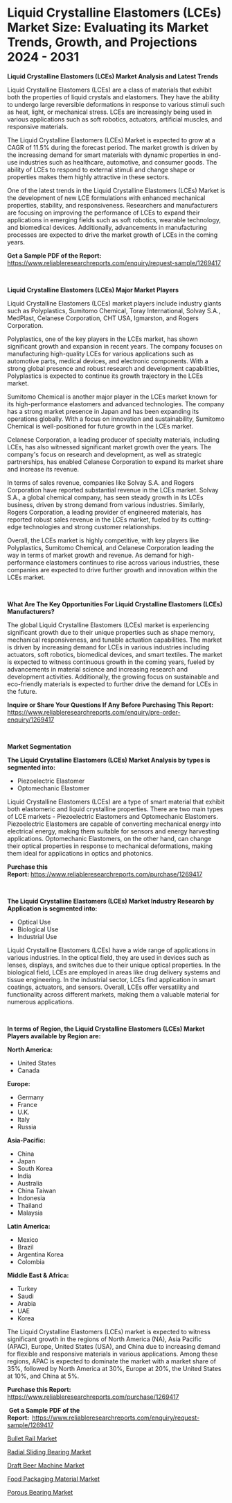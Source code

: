 <p><h1>Liquid Crystalline Elastomers (LCEs) Market Size: Evaluating its Market Trends, Growth, and Projections 2024 - 2031</h1></p><p><strong>Liquid Crystalline Elastomers (LCEs) Market Analysis and Latest Trends</strong></p>
<p><p>Liquid Crystalline Elastomers (LCEs) are a class of materials that exhibit both the properties of liquid crystals and elastomers. They have the ability to undergo large reversible deformations in response to various stimuli such as heat, light, or mechanical stress. LCEs are increasingly being used in various applications such as soft robotics, actuators, artificial muscles, and responsive materials.</p><p>The Liquid Crystalline Elastomers (LCEs) Market is expected to grow at a CAGR of 11.5% during the forecast period. The market growth is driven by the increasing demand for smart materials with dynamic properties in end-use industries such as healthcare, automotive, and consumer goods. The ability of LCEs to respond to external stimuli and change shape or properties makes them highly attractive in these sectors.</p><p>One of the latest trends in the Liquid Crystalline Elastomers (LCEs) Market is the development of new LCE formulations with enhanced mechanical properties, stability, and responsiveness. Researchers and manufacturers are focusing on improving the performance of LCEs to expand their applications in emerging fields such as soft robotics, wearable technology, and biomedical devices. Additionally, advancements in manufacturing processes are expected to drive the market growth of LCEs in the coming years.</p></p>
<p><strong>Get a Sample PDF of the Report:&nbsp;</strong> <a href="https://www.reliableresearchreports.com/enquiry/request-sample/1269417">https://www.reliableresearchreports.com/enquiry/request-sample/1269417</a></p>
<p>&nbsp;</p>
<p><strong>Liquid Crystalline Elastomers (LCEs) Major Market Players</strong></p>
<p><p>Liquid Crystalline Elastomers (LCEs) market players include industry giants such as Polyplastics, Sumitomo Chemical, Toray International, Solvay S.A., MedPlast, Celanese Corporation, CHT USA, Igmarston, and Rogers Corporation. </p><p>Polyplastics, one of the key players in the LCEs market, has shown significant growth and expansion in recent years. The company focuses on manufacturing high-quality LCEs for various applications such as automotive parts, medical devices, and electronic components. With a strong global presence and robust research and development capabilities, Polyplastics is expected to continue its growth trajectory in the LCEs market.</p><p>Sumitomo Chemical is another major player in the LCEs market known for its high-performance elastomers and advanced technologies. The company has a strong market presence in Japan and has been expanding its operations globally. With a focus on innovation and sustainability, Sumitomo Chemical is well-positioned for future growth in the LCEs market.</p><p>Celanese Corporation, a leading producer of specialty materials, including LCEs, has also witnessed significant market growth over the years. The company's focus on research and development, as well as strategic partnerships, has enabled Celanese Corporation to expand its market share and increase its revenue.</p><p>In terms of sales revenue, companies like Solvay S.A. and Rogers Corporation have reported substantial revenue in the LCEs market. Solvay S.A., a global chemical company, has seen steady growth in its LCEs business, driven by strong demand from various industries. Similarly, Rogers Corporation, a leading provider of engineered materials, has reported robust sales revenue in the LCEs market, fueled by its cutting-edge technologies and strong customer relationships.</p><p>Overall, the LCEs market is highly competitive, with key players like Polyplastics, Sumitomo Chemical, and Celanese Corporation leading the way in terms of market growth and revenue. As demand for high-performance elastomers continues to rise across various industries, these companies are expected to drive further growth and innovation within the LCEs market.</p></p>
<p>&nbsp;</p>
<p><strong>What Are The Key Opportunities For Liquid Crystalline Elastomers (LCEs) Manufacturers?</strong></p>
<p><p>The global Liquid Crystalline Elastomers (LCEs) market is experiencing significant growth due to their unique properties such as shape memory, mechanical responsiveness, and tunable actuation capabilities. The market is driven by increasing demand for LCEs in various industries including actuators, soft robotics, biomedical devices, and smart textiles. The market is expected to witness continuous growth in the coming years, fueled by advancements in material science and increasing research and development activities. Additionally, the growing focus on sustainable and eco-friendly materials is expected to further drive the demand for LCEs in the future.</p></p>
<p><strong>Inquire or Share Your Questions If Any Before Purchasing This Report:</strong> <a href="https://www.reliableresearchreports.com/enquiry/pre-order-enquiry/1269417">https://www.reliableresearchreports.com/enquiry/pre-order-enquiry/1269417</a></p>
<p>&nbsp;</p>
<p><strong>Market Segmentation</strong></p>
<p><strong>The Liquid Crystalline Elastomers (LCEs) Market Analysis by types is segmented into:</strong></p>
<p><ul><li>Piezoelectric Elastomer</li><li>Optomechanic Elastomer</li></ul></p>
<p><p>Liquid Crystalline Elastomers (LCEs) are a type of smart material that exhibit both elastomeric and liquid crystalline properties. There are two main types of LCE markets - Piezoelectric Elastomers and Optomechanic Elastomers. Piezoelectric Elastomers are capable of converting mechanical energy into electrical energy, making them suitable for sensors and energy harvesting applications. Optomechanic Elastomers, on the other hand, can change their optical properties in response to mechanical deformations, making them ideal for applications in optics and photonics.</p></p>
<p><strong>Purchase this Report:&nbsp;</strong><a href="https://www.reliableresearchreports.com/purchase/1269417">https://www.reliableresearchreports.com/purchase/1269417</a></p>
<p>&nbsp;</p>
<p><strong>The Liquid Crystalline Elastomers (LCEs) Market Industry Research by Application is segmented into:</strong></p>
<p><ul><li>Optical Use</li><li>Biological Use</li><li>Industrial Use</li></ul></p>
<p><p>Liquid Crystalline Elastomers (LCEs) have a wide range of applications in various industries. In the optical field, they are used in devices such as lenses, displays, and switches due to their unique optical properties. In the biological field, LCEs are employed in areas like drug delivery systems and tissue engineering. In the industrial sector, LCEs find application in smart coatings, actuators, and sensors. Overall, LCEs offer versatility and functionality across different markets, making them a valuable material for numerous applications.</p></p>
<p>&nbsp;</p>
<p><strong>In terms of Region, the Liquid Crystalline Elastomers (LCEs) Market Players available by Region are:</strong></p>
<p>
    <p> <strong> North America: </strong>
        <ul>
            <li>United States</li>
            <li>Canada</li>
        </ul>
        </p> 
    <p> <strong> Europe: </strong>
        <ul>
            <li>Germany</li>
            <li>France</li>
            <li>U.K.</li>
            <li>Italy</li>
            <li>Russia</li>
        </ul>
        </p> 
    <p> <strong> Asia-Pacific: </strong>
        <ul>
            <li>China</li>
            <li>Japan</li>
            <li>South Korea</li>
            <li>India</li>
            <li>Australia</li>
            <li>China Taiwan</li>
            <li>Indonesia</li>
            <li>Thailand</li>
            <li>Malaysia</li>
        </ul>
        </p> 
    <p> <strong> Latin America: </strong>
        <ul>
            <li>Mexico</li>
            <li>Brazil</li>
            <li>Argentina Korea</li>
            <li>Colombia</li>
        </ul>
        </p> 
    <p> <strong> Middle East & Africa: </strong>
        <ul>
            <li>Turkey</li>
            <li>Saudi</li>
            <li>Arabia</li>
            <li>UAE</li>
            <li>Korea</li>
        </ul>
    </p>
    </p>
<p><p>The Liquid Crystalline Elastomers (LCEs) market is expected to witness significant growth in the regions of North America (NA), Asia Pacific (APAC), Europe, United States (USA), and China due to increasing demand for flexible and responsive materials in various applications. Among these regions, APAC is expected to dominate the market with a market share of 35%, followed by North America at 30%, Europe at 20%, the United States at 10%, and China at 5%.</p></p>
<p><strong>Purchase this Report: </strong><a href="https://www.reliableresearchreports.com/purchase/1269417">https://www.reliableresearchreports.com/purchase/1269417</a></p>
<p>&nbsp;<strong>Get a Sample PDF of the Report:&nbsp;&nbsp;</strong><a href="https://www.reliableresearchreports.com/enquiry/request-sample/1269417">https://www.reliableresearchreports.com/enquiry/request-sample/1269417</a></p>
<p><strong></strong></p>
<p><p><a href="https://medium.com/@minnieebert2827/bullet-rail-market-share-evolution-and-market-growth-trends-2024-2031-73965d8393a3">Bullet Rail Market</a></p><p><a href="https://medium.com/@andrewhills1925/decoding-radial-sliding-bearing-market-metrics-market-share-trends-and-growth-patterns-7d328eaeade6">Radial Sliding Bearing Market</a></p><p><a href="https://medium.com/@caligoldner/draft-beer-machine-market-size-and-market-trends-complete-industry-overview-2024-to-2031-09df6e828401">Draft Beer Machine Market</a></p><p><a href="https://medium.com/@caligoldner/food-packaging-material-market-insights-into-market-cagr-market-trends-and-growth-strategies-219e64a7c34d">Food Packaging Material Market</a></p><p><a href="https://medium.com/@andrewhills1925/porous-bearing-market-research-report-its-history-and-forecast-2024-to-2031-8f437cd7cd92">Porous Bearing Market</a></p></p>